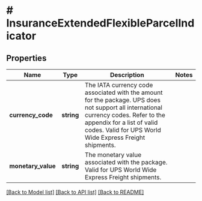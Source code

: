 # # InsuranceExtendedFlexibleParcelIndicator

## Properties

Name | Type | Description | Notes
------------ | ------------- | ------------- | -------------
**currency_code** | **string** | The IATA currency code associated with the amount for the package.  UPS does not support all international currency codes. Refer to the appendix for a list of valid codes. Valid for UPS World Wide Express Freight shipments. |
**monetary_value** | **string** | The monetary value associated with the package.  Valid for UPS World Wide Express Freight shipments. |

[[Back to Model list]](../../README.md#models) [[Back to API list]](../../README.md#endpoints) [[Back to README]](../../README.md)
